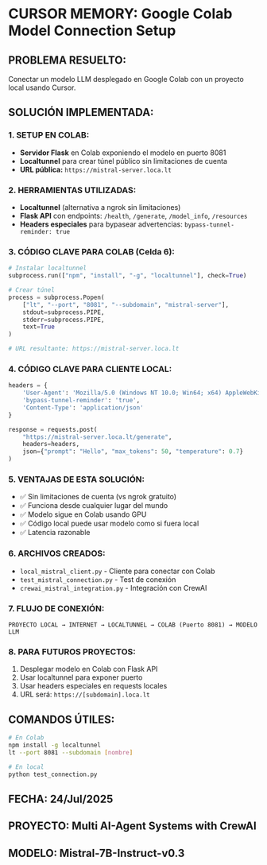 # CURSOR MEMORY: Google Colab Model Connection Setup

## **PROBLEMA RESUELTO:**
Conectar un modelo LLM desplegado en Google Colab con un proyecto local usando Cursor.

## **SOLUCIÓN IMPLEMENTADA:**

### **1. SETUP EN COLAB:**
- **Servidor Flask** en Colab exponiendo el modelo en puerto 8081
- **Localtunnel** para crear túnel público sin limitaciones de cuenta
- **URL pública:** `https://mistral-server.loca.lt`

### **2. HERRAMIENTAS UTILIZADAS:**
- **Localtunnel** (alternativa a ngrok sin limitaciones)
- **Flask API** con endpoints: `/health`, `/generate`, `/model_info`, `/resources`
- **Headers especiales** para bypasear advertencias: `bypass-tunnel-reminder: true`

### **3. CÓDIGO CLAVE PARA COLAB (Celda 6):**
```python
# Instalar localtunnel
subprocess.run(["npm", "install", "-g", "localtunnel"], check=True)

# Crear túnel
process = subprocess.Popen(
    ["lt", "--port", "8081", "--subdomain", "mistral-server"],
    stdout=subprocess.PIPE,
    stderr=subprocess.PIPE,
    text=True
)

# URL resultante: https://mistral-server.loca.lt
```

### **4. CÓDIGO CLAVE PARA CLIENTE LOCAL:**
```python
headers = {
    'User-Agent': 'Mozilla/5.0 (Windows NT 10.0; Win64; x64) AppleWebKit/537.36',
    'bypass-tunnel-reminder': 'true',
    'Content-Type': 'application/json'
}

response = requests.post(
    "https://mistral-server.loca.lt/generate",
    headers=headers,
    json={"prompt": "Hello", "max_tokens": 50, "temperature": 0.7}
)
```

### **5. VENTAJAS DE ESTA SOLUCIÓN:**
- ✅ Sin limitaciones de cuenta (vs ngrok gratuito)
- ✅ Funciona desde cualquier lugar del mundo
- ✅ Modelo sigue en Colab usando GPU
- ✅ Código local puede usar modelo como si fuera local
- ✅ Latencia razonable

### **6. ARCHIVOS CREADOS:**
- `local_mistral_client.py` - Cliente para conectar con Colab
- `test_mistral_connection.py` - Test de conexión
- `crewai_mistral_integration.py` - Integración con CrewAI

### **7. FLUJO DE CONEXIÓN:**
```
PROYECTO LOCAL → INTERNET → LOCALTUNNEL → COLAB (Puerto 8081) → MODELO LLM
```

### **8. PARA FUTUROS PROYECTOS:**
1. Desplegar modelo en Colab con Flask API
2. Usar localtunnel para exponer puerto
3. Usar headers especiales en requests locales
4. URL será: `https://[subdomain].loca.lt`

## **COMANDOS ÚTILES:**
```bash
# En Colab
npm install -g localtunnel
lt --port 8081 --subdomain [nombre]

# En local
python test_connection.py
```

## **FECHA:** 24/Jul/2025
## **PROYECTO:** Multi AI-Agent Systems with CrewAI
## **MODELO:** Mistral-7B-Instruct-v0.3 